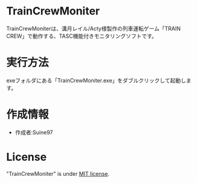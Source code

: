 # TrainCrewMoniter

TrainCrewMoniterは、溝月レイル/Acty様製作の列車運転ゲーム「TRAIN CREW」で動作する、TASC機能付きモニタリングソフトです。

# 実行方法

exeフォルダにある「TrainCrewMoniter.exe」をダブルクリックして起動します。

# 作成情報

* 作成者:Suine97

# License
"TrainCrewMoniter" is under [MIT license](https://en.wikipedia.org/wiki/MIT_License).

